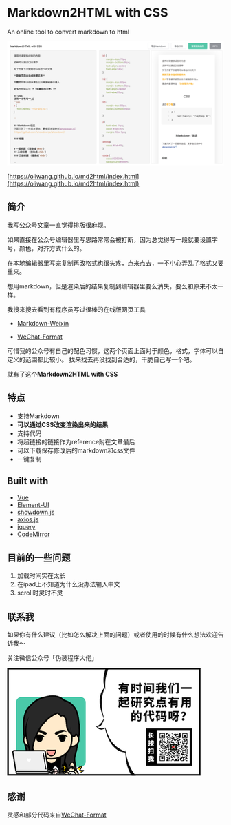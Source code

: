 # Markdown2HTML with CSS

An online tool to convert markdown to html

![截图](./static/img/screenshot.png)

[https://oliwang.github.io/md2html/index.html](https://oliwang.github.io/md2html/index.html)

## 简介
我写公众号文章一直觉得排版很麻烦。

如果直接在公众号编辑器里写思路常常会被打断，因为总觉得写一段就要设置字号，颜色，对齐方式什么的。

在本地编辑器里写完复制再改格式也很头疼，点来点去，一不小心弄乱了格式又要重来。

想用markdown，但是渲染后的结果复制到编辑器里要么消失，要么和原来不太一样。

我搜来搜去看到有程序员写过很棒的在线版网页工具

- [Markdown-Weixin](https://md.qikqiak.com)

- [WeChat-Format](https://lab.lyric.im/wxformat/)

可惜我的公众号有自己的配色习惯，这两个页面上面对于颜色，格式，字体可以自定义的范围都比较小。
找来找去再没找到合适的，干脆自己写一个吧。

就有了这个**Markdown2HTML with CSS**

## 特点
- 支持Markdown
- **可以通过CSS改变渲染出来的结果**
- 支持代码
- 将超链接的链接作为reference附在文章最后
- 可以下载保存修改后的markdown和css文件
- 一键复制

## Built with
 - [Vue](https://cn.vuejs.org/index.html)
 - [Element-UI](https://element.eleme.cn/#)
 - [showdown.js](https://github.com/showdownjs/showdown)
 - [axios.js](https://github.com/axios/axios)
 - [jquery](https://jquery.com)
 - [CodeMirror](https://codemirror.net)
 
## 目前的一些问题
1. 加载时间实在太长
2. 在ipad上不知道为什么没办法输入中文
3. scroll时灵时不灵

## 联系我
如果你有什么建议（比如怎么解决上面的问题）或者使用的时候有什么想法欢迎告诉我～

关注微信公众号「伪装程序大佬」

![公众号二维码](./static/img/qr.png)



## 感谢

灵感和部分代码来自[WeChat-Format](https://lab.lyric.im/wxformat/)